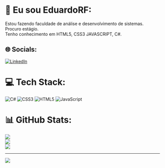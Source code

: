 # 💫 Eu sou EduardoRF:
Estou fazendo faculdade de análise e desenvolvimento de sistemas.<br>Procuro estágio.<br>Tenho conhecimento em HTML5, CSS3 JAVASCRIPT, C#.


## 🌐 Socials:
[![LinkedIn](https://img.shields.io/badge/LinkedIn-%230077B5.svg?logo=linkedin&logoColor=white)](https://www.linkedin.com/in/eduardo-rodrigues-03213b1b7/) 

# 💻 Tech Stack:
![C#](https://img.shields.io/badge/c%23-%23239120.svg?style=for-the-badge&logo=c-sharp&logoColor=white) ![CSS3](https://img.shields.io/badge/css3-%231572B6.svg?style=for-the-badge&logo=css3&logoColor=white) ![HTML5](https://img.shields.io/badge/html5-%23E34F26.svg?style=for-the-badge&logo=html5&logoColor=white) ![JavaScript](https://img.shields.io/badge/javascript-%23323330.svg?style=for-the-badge&logo=javascript&logoColor=%23F7DF1E)
# 📊 GitHub Stats:
![](https://github-readme-stats.vercel.app/api?username=EduardoRodriguesFerreira&theme=algolia&hide_border=false&include_all_commits=true&count_private=true)<br/>
![](https://github-readme-streak-stats.herokuapp.com/?user=EduardoRodriguesFerreira&theme=algolia&hide_border=false)<br/>
![](https://github-readme-stats.vercel.app/api/top-langs/?username=EduardoRodriguesFerreira&theme=algolia&hide_border=false&include_all_commits=true&count_private=true&layout=compact)

---
[![](https://visitcount.itsvg.in/api?id=EduardoRodriguesFerreira&icon=0&color=0)](https://visitcount.itsvg.in)

<!-- Proudly created with GPRM ( https://gprm.itsvg.in ) -->
